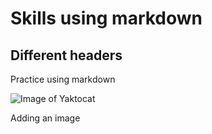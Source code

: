# Skills using markdown
## Different headers

Practice using markdown

![Image of Yaktocat](https://octodex.github.com/images/yaktocat.png)

Adding an image
